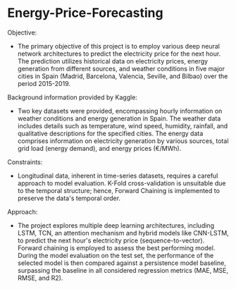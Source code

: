 # Energy-Price-Forecasting

Objective:

- The primary objective of this project is to employ various deep neural network architectures to predict the electricity price for the next hour. The prediction utilizes historical data on electricity prices, energy generation from different sources, and weather conditions in five major cities in Spain (Madrid, Barcelona, Valencia, Seville, and Bilbao) over the period 2015-2019.

Background information provided by Kaggle:

- Two key datasets were provided, encompassing hourly information on weather conditions and energy generation in Spain. The weather data includes details such as temperature, wind speed, humidity, rainfall, and qualitative descriptions for the specified cities. The energy data comprises information on electricity generation by various sources, total grid load (energy demand), and energy prices (€/MWh).

Constraints:

- Longitudinal data, inherent in time-series datasets, requires a careful approach to model evaluation. K-Fold cross-validation is unsuitable due to the temporal structure; hence, Forward Chaining is implemented to preserve the data's temporal order.

Approach:

- The project explores multiple deep learning architectures, including LSTM, TCN, an attention mechanism and hybrid models like CNN-LSTM, to predict the next hour's electricity price (sequence-to-vector). Forward chaining is employed to assess the best performing model. During the model evaluation on the test set, the performance of the selected model is then compared against a persistence model baseline, surpassing the baseline in all considered regression metrics (MAE, MSE, RMSE, and R2).